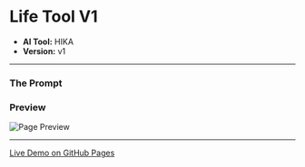 # Life Tool V1

* **AI Tool:** HIKA
* **Version:** v1

---

### The Prompt

>

### Preview

![Page Preview](./preview.png)

---

[Live Demo on GitHub Pages](https://your-username.github.io/AI-Frontend-Gallery/Hika/life-tool-v1/)
